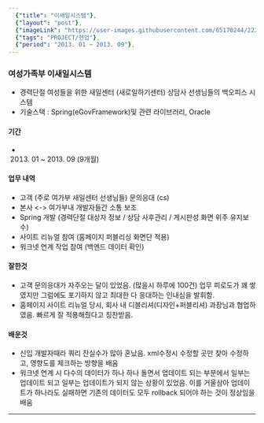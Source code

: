 ```yaml
---
  {"title": "이새일시스템"},
  {"layout": "post"},
  {"imageLink": "https://user-images.githubusercontent.com/65170244/222340551-f1756965-7398-4092-a84a-c89c4a343da7.png"},
  {"tags": "PROJECT/현업"},
  {"period": "2013. 01 ~ 2013. 09"},
---
```


### 여성가족부 이새일시스템

- 경력단절 여성들을 위한 새일센터 (새로일하기센터) 상담사 선생님들의 백오피스 시스템
- 기술스택 : Spring(eGovFramework)및 관련 라이브러리, Oracle

#### 기간

- 2013. 01 ~ 2013. 09 (9개월)

#### 업무 내역

- 고객 (주로 여가부 새일센터 선생님들) 문의응대 (cs)
- 본사 <-> 여가부내 개발자들간 소통 보조
- Spring 개발 (경력단절 대상자 정보 / 상담 사후관리 / 게시판성 화면 위주 유지보수)
- 사이트 리뉴얼 참여 (홈페이지 퍼블리싱 화면단 적용)
- 워크넷 연계 작업 참여 (백엔드 데이터 확인)

#### 잘한것

- 고객 문의응대가 자주오는 달이 있었음. (많을시 하루에 100건) 업무 피로도가 꽤 쌓였지만 그럼에도 포기하지 않고 최대한 다 응대하는 인내심을 발휘함.
- 홈페이지 사이트 리뉴얼 당시, 회사 내 디블리셔(디자인+퍼블리셔) 과장님과 협업하였음. 빠르게 잘 적용해줬다고 칭찬받음.

#### 배운것

- 신입 개발자때라 쿼리 잔실수가 많아 혼났음. xml수정시 수정할 곳만 찾아 수정하고, 영향도를 체크하는 방향을 배움
- 워크넷 연계 시 다수의 데이터가 하나 하나 돌면서 업데이트 되는 부분에서 일부는 업데이트 되고 일부는 업데이트가 되지 않는 상황이 있었음. 이를 거울삼아 업데이트가 하나라도 실패하면 기존의 데이터도 모두 rollback 되어야 하는 것이 정상임을 배움

---
